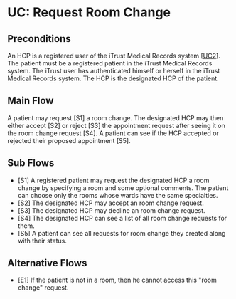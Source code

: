 UC: Request Room Change
======================================================

Preconditions
-------------

An HCP is a registered user of the iTrust Medical Records system [[UC2](http://agile.csc.ncsu.edu/iTrust/wiki/doku.php?id=requirements:uc2)]. 
The patient must be a registered patient in the iTrust Medical Records system. 
The iTrust user has authenticated himself or herself in the iTrust Medical Records system.
The HCP is the designated HCP of the patient.

Main Flow
---------

A patient may request [S1] a room change. 
The designated HCP may then either accept [S2] or reject [S3] the appointment request after seeing it on the room change request [S4]. 
A patient can see if the HCP accepted or rejected their proposed appointment [S5].

Sub Flows
---------

* [S1] A registered patient may request the designated HCP a room change by 
  specifying a room and some optional comments. The patient can choose only the rooms whose wards have the same specialties. 
* [S2] The designated HCP may accept an room change request.
* [S3] The designated HCP may decline an room change request.
* [S4] The designated HCP can see a list of all room change requests for them.
* [S5] A patient can see all requests for room change they created along with their status.

Alternative Flows
-----------------

* [E1] If the patient is not in a room, then he cannot access this "room change" request.
